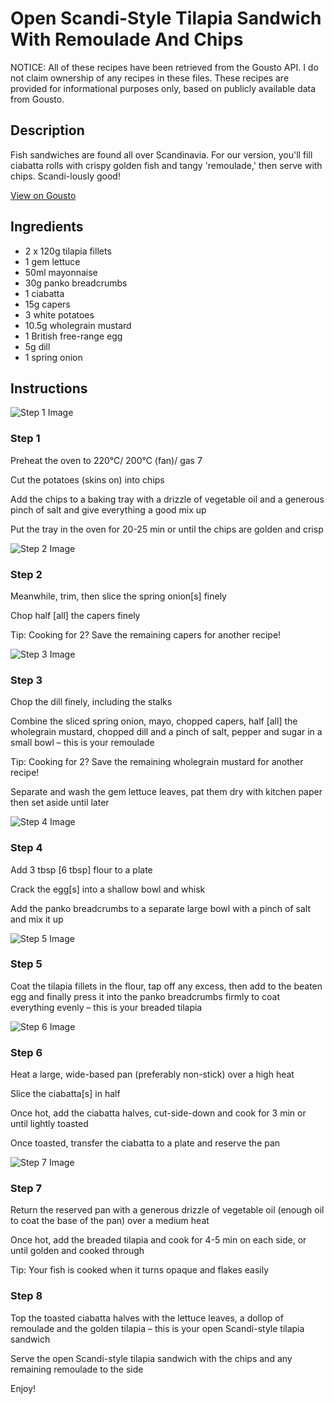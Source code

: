 # Open Scandi-Style Tilapia Sandwich With Remoulade And Chips

NOTICE: All of these recipes have been retrieved from the Gousto API. I do not claim ownership of any recipes in these files. These recipes are provided for informational purposes only, based on publicly available data from Gousto.

## Description

Fish sandwiches are found all over Scandinavia. For our version, you'll fill ciabatta rolls with crispy golden fish and tangy 'remoulade,' then serve with chips. Scandi-lously good!

[View on Gousto](https://www.gousto.co.uk/recipes/cookbook/open-scandi-style-tilapia-sandwich-with-remoulade-and-chips)

## Ingredients

- 2 x 120g tilapia fillets
- 1 gem lettuce
- 50ml mayonnaise
- 30g panko breadcrumbs
- 1 ciabatta
- 15g capers
- 3 white potatoes
- 10.5g wholegrain mustard
- 1 British free-range egg
- 5g dill
- 1 spring onion

## Instructions

![Step 1 Image](https://production-media.gousto.co.uk/cms/recipe-step-image/Step-1-1650378590384-x200.jpg)

### Step 1

Preheat the oven to 220°C/ 200°C (fan)/ gas 7

Cut the potatoes (skins on) into chips

Add the chips to a baking tray with a drizzle of vegetable oil and a generous pinch of salt and give everything a good mix up

Put the tray in the oven for 20-25 min or until the chips are golden and crisp

![Step 2 Image](https://production-media.gousto.co.uk/cms/recipe-step-image/Step-2-1650378605560-x200.jpg)

### Step 2

Meanwhile, trim, then slice the spring onion<span class="text-danger">[s]</span> finely

Chop half <span class="text-danger">[all]</span> the capers finely

Tip: Cooking for 2? Save the remaining capers for another recipe!

![Step 3 Image](https://production-media.gousto.co.uk/cms/recipe-step-image/Step-3-1650378614699-x200.jpg)

### Step 3

Chop the dill finely, including the stalks

Combine the sliced spring onion, mayo, chopped capers, half <span class="text-danger">[all]</span> the wholegrain mustard, chopped dill and a pinch of salt, pepper and sugar in a small bowl – this is your remoulade

Tip: Cooking for 2? Save the remaining wholegrain mustard for another recipe!

Separate and wash the gem lettuce leaves, pat them dry with kitchen paper then set aside until later

![Step 4 Image](https://production-media.gousto.co.uk/cms/recipe-step-image/Step-4-1650378624759-x200.jpg)

### Step 4

Add 3 tbsp <span class="text-danger">[6 tbsp]</span> flour to a plate

Crack the egg<span class="text-danger">[s]</span> into a shallow bowl and whisk

Add the panko breadcrumbs to a separate large bowl with a  pinch of salt and mix it up

![Step 5 Image](https://production-media.gousto.co.uk/cms/recipe-step-image/Step-5-1650378649575-x200.jpg)

### Step 5

Coat the tilapia fillets in the flour, tap off any excess, then add to the beaten egg and finally press it into the panko breadcrumbs firmly to coat everything evenly – this is your breaded tilapia

![Step 6 Image](https://production-media.gousto.co.uk/cms/recipe-step-image/Step-6-1650378657377-x200.jpg)

### Step 6

Heat a large, wide-based pan (preferably non-stick) over a high heat

Slice the ciabatta<span class="text-danger">[s]</span> in half

Once hot, add the ciabatta halves, cut-side-down and cook for 3 min or until lightly toasted

Once toasted, transfer the ciabatta to a plate and reserve the pan

![Step 7 Image](https://production-media.gousto.co.uk/cms/recipe-step-image/Step-7-1650378668727-x200.jpg)

### Step 7

Return the reserved pan with a generous drizzle of vegetable oil (enough oil to coat the base of the pan) over a medium heat

Once hot, add the breaded tilapia and cook for 4-5 min on each side, or until golden and cooked through

Tip: Your fish is cooked when it turns opaque and flakes easily

### Step 8

Top the toasted ciabatta halves with the lettuce leaves, a dollop of remoulade and the golden tilapia – this is your open Scandi-style tilapia sandwich

Serve the open Scandi-style tilapia sandwich with the chips and any remaining remoulade to the side

Enjoy!

